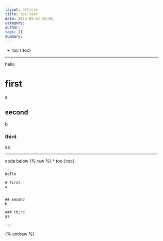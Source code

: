 ```yaml
---
layout: article
title: toc test
date: 2023-08-02 19:06
category: 
author: 
tags: []
summary: 
---
```


* toc
{:toc}

---
hello

# first
a


## second
b

### third
aa

---
code below
{% raw %}
    * toc
    {:toc}

    ---
    hello

    # first
    a


    ## second
    b

    ### third
    aa

    ---
{% endraw %}